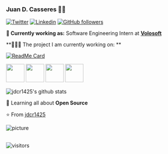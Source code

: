 ### Juan D. Casseres 👨‍💻

[![Twitter](https://img.shields.io/badge/-Twitter-222222?style=flat-square&logo=twitter&logoColor=white&link=https://twitter.com/EngincanVeske)](https://twitter.com/https://twitter.com/juan_casseres7)
[![Linkedin](https://img.shields.io/badge/-LinkedIn-222222?style=flat-square&logo=Linkedin&logoColor=white&link=https://www.linkedin.com/in/engincan-veske-b4a75b145/)](https://www.linkedin.com/in/juan-david-casseres-0b163a163/)
[![GitHub followers](https://img.shields.io/github/followers/EngincanV.svg?style=social&label=Follow&maxAge=2592000)](https://github.com/jdcr1425?tab=followers)

**💼 Currently working as:** Software Engineering Intern at <a href="https://volosoft.com/" target="_blank"><b>Volosoft</b></a>

**👨🏻‍💻 The project I am currently working on: ** 

[![ReadMe Card](https://github-readme-stats.vercel.app/api/pin/?username=ApurvShah007&repo=Algorithmic_trading)](https://github.com/jdcr1425/LoanService)


<code><a href="https://github.com/dotnet/core" target="_blank"><img height="50" src="https://www.vectorlogo.zone/logos/dotnet/dotnet-ar21.svg"></a></code>
<code><a href="https://www.javascript.com/" target="_blank"><img height="50" src="https://www.vectorlogo.zone/logos/javascript/javascript-horizontal.svg"></a></code>
<code><a href="https://microservices.io/" target="_blank"><img height="50" src="https://comunytek.com/wp-content/uploads/2017/03/Microservices.png"></a></code>
<code><a href="https://reactjs.org/" target="_blank"><img height="50" src="https://www.vectorlogo.zone/logos/reactjs/reactjs-ar21.svg"></a></code>



![jdcr1425's github stats](https://github-readme-stats.vercel.app/api?username=jdcr1425&show_icons=true&line_height=30)

🌱 Learning all about **Open Source**

⭐️ From [jdcr1425](https://github.com/jdcr1425)

![picture](https://raw.githubusercontent.com/saadeghi/saadeghi/master/dino.gif)
<br />
<br />

 ![visitors](https://visitor-badge.laobi.icu/badge?page_id=jdcr1425.jdcr1425)
